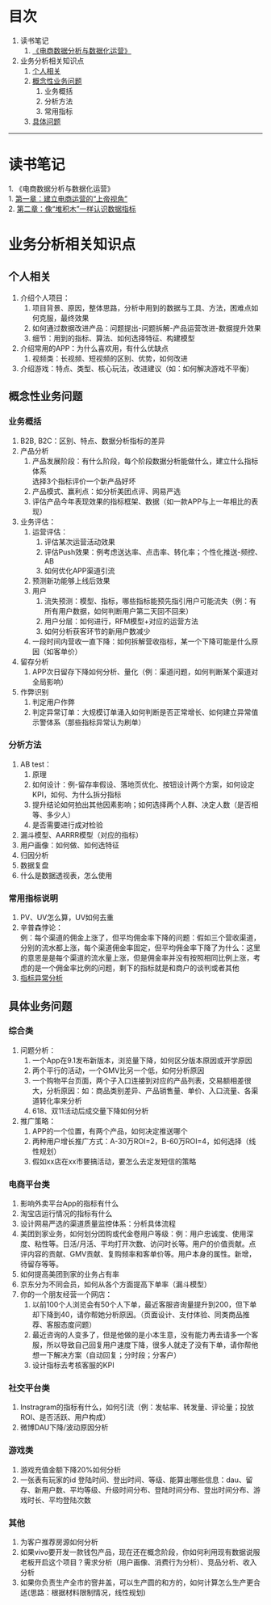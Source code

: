 # 目次
1. 读书笔记
    1. [《电商数据分析与数据化运营》](#book_note1)
2.  业务分析相关知识点
    1. [个人相关](#self)
    2. [概念性业务问题](#concept)
        1. 业务概括
        2. 分析方法
        3. 常用指标
    3. [具体问题](#specific)

<hr>

# 读书笔记
<span id="book_note1">1. 《电商数据分析与数据化运营》</span>  
    1. [第一章：建立电商运营的“上帝视角”](https://mp.weixin.qq.com/s?__biz=MzAwNTQxNzgzOA==&mid=2247483696&idx=1&sn=7b5a2b49e481e28cc054e2af9327c12a&chksm=9b1dbf31ac6a3627fdc24a58910f81e4f49cad4b61a000f2bce36b7a0bc98210ed11cde7a822&token=1887594848&lang=zh_CN#rd)  
    2. [第二章：像“堆积木”一样认识数据指标](https://mp.weixin.qq.com/s?__biz=MzAwNTQxNzgzOA==&mid=2247483715&idx=1&sn=79453ff6e94d6f67788d886938e0d529&chksm=9b1dbf42ac6a36542ad35b95afa7fd732280a511043101bfb416ebe29cbc6e9bdb1423d5a4ca&token=1887594848&lang=zh_CN#rd)

# 业务分析相关知识点
## <span id="self">个人相关</span>
1. 介绍个人项目：
    1. 项目背景、原因，整体思路，分析中用到的数据与工具、方法，困难点如何克服，最终效果
    2. 如何通过数据改进产品：问题提出-问题拆解-产品运营改进-数据提升效果
    3. 细节：用到的指标、算法、如何选择特征、构建模型
2. 介绍常用的APP：为什么喜欢用，有什么优缺点
    1. 视频类：长视频、短视频的区别、优势，如何改进
3. 介绍游戏：特点、类型、核心玩法，改进建议（如：如何解决游戏不平衡）

## <span id="concept">概念性业务问题</span>
### 业务概括
1. B2B, B2C：区别、特点、数据分析指标的差异
2. 产品分析
    1. 产品发展阶段：有什么阶段，每个阶段数据分析能做什么，建立什么指标体系  
    选择3个指标评价一个新产品好坏
    2. 产品模式、赢利点：如分析美团点评、网易严选
    3. 评估产品今年表现效果的指标框架、数据（如一款APP与上一年相比的表现）
3. 业务评估：
    1. 运营评估：
        1. 评估某次运营活动效果
        2. 评估Push效果：例考虑送达率、点击率、转化率；个性化推送-频控、AB
        3. 如何优化APP渠道引流
    2. 预测新功能够上线后效果
    3. 用户
        1. 流失预测：模型、指标，哪些指标能预先指引用户可能流失（例：有所有用户数据，如何判断用户第二天回不回来）
        2. 用户分层：如何进行，RFM模型+对应的运营方法
        3. 如何分析获客环节的新用户数减少
    4. 一段时间内营收一直下降：如何拆解营收指标，某一个下降可能是什么原因（如客单价）
4. 留存分析
    1. APP次日留存下降如何分析、量化（例：渠道问题，如何判断某个渠道对全局影响）
5. 作弊识别
    1. 判定用户作弊
    2. 判定异常订单：大规模订单涌入如何判断是否正常增长、如何建立异常值示警体系（那些指标异常认为刷单）

### 分析方法
1. AB test：  
    1. 原理
    2. 如何设计：例-留存率假设、落地页优化、按钮设计两个方案，如何设定KPI，如何、为什么拆分指标
    3. 提升结论如何拍出其他因素影响；如何选择两个人群、决定人数（是否相等、多少人）
    4. 是否需要进行成对检验
2. 漏斗模型、AARRR模型（对应的指标）
3. 用户画像：如何做、如何选特征
4. 归因分析
5. 数据复盘
6. 什么是数据透视表，怎么使用


### 常用指标说明
1. PV、UV怎么算，UV如何去重
2. 辛普森悖论：    
    例：每个渠道的佣金上涨了，但平均佣金率下降的问题：假如三个营收渠道，分别的流水都上涨，每个渠道佣金率固定，但平均佣金率下降了为什么：这里的意思是是每个渠道的流水量上涨，但是佣金率并没有按照相同比例上涨，考虑的是一个佣金率比例的问题，剩下的指标就是和商户的谈判或者其他
3. [指标异常分析](kpi_analysis.md)

## <span id="specific">具体业务问题</span>
### 综合类
1. 问题分析：
    1. 一个App在9.1发布新版本，浏览量下降，如何区分版本原因或开学原因
    2. 两个平行的活动，一个GMV比另一个低，如何分析原因
    3. 一个购物平台页面，两个子入口连接到对应的产品列表，交易额相差很大，分析原因：如：商品类别差异、产品销售量、单价、入口流量、各渠道转化率来分析
    4. 618、双11活动后成交量下降如何分析
2. 推广策略：
    1. APP的一个位置，有两个产品，如何决定推送哪个
    2. 两种用户增长推广方式：A-30万ROI=2，B-60万ROI=4，如何选择（线性规划）
    3. 假如xx店在xx市要搞活动，要怎么去定发短信的策略

### 电商平台类
1. 影响外卖平台App的指标有什么
2. 淘宝店运行情况的指标有什么
3. 设计网易严选的渠道质量监控体系：分析具体流程
4. 美团到家业务，如何划分团购或代金卷用户等级：例：用户忠诚度、使用深度、粘性等。日活/月活、平均打开次数、访问时长等。用户的价值贡献。点评内容的贡献、GMV贡献、复购频率和客单价等。用户本身的属性。新增，待留存等等。
5. 如何提高美团到家的业务占有率
6. 京东分为不同会员，如何从各个方面提高下单率（漏斗模型）
7. 你的一个朋友经营一个网店：
    1. 以前100个人浏览会有50个人下单，最近客服咨询量提升到200，但下单却下降到40，请你帮她分析原因。（页面设计、支付体验、同类商品推荐、客服态度问题）
    2. 最近咨询的人变多了，但是他做的是小本生意，没有能力再去请多一个客服，所以导致自己回复用户速度下降，很多人就走了没有下单，请你帮他想一下解决方案（自动回复；分时段；分客户）
    3. 设计指标去考核客服的KPI

### 社交平台类
1. Instragram的指标有什么，如何引流（例：发帖率、转发量、评论量；投放ROI、是否活跃、用户构成）
2. 微博DAU下降/波动原因分析

### 游戏类
1. 游戏充值金额下降20%如何分析
2. 一张表有玩家的id 登陆时间、登出时间、等级、能算出哪些信息：dau、留存、新用户数、平均等级、升级时间分布、登陆时间分布、登出时间分布、游戏时长、平均登陆次数

### 其他
1. 为客户推荐房源如何分析
2. 如果vivo要开发一款钱包产品，现在还在概念阶段，你如何利用现有数据说服老板开启这个项目？需求分析（用户画像、消费行为分析）、竞品分析、收入分析
3. 如果你负责生产全市的窨井盖，可以生产圆的和方的，如何计算怎么生产更合适(思路：根据材料限制情况，线性规划)
